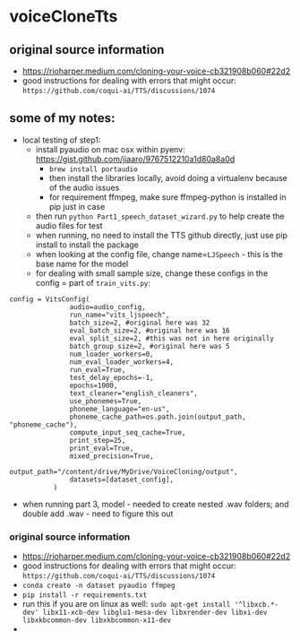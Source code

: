 # voiceCloneTts

## original source information 
- https://rioharper.medium.com/cloning-your-voice-cb321908b060#22d2
- good instructions for dealing with errors that might occur: `https://github.com/coqui-ai/TTS/discussions/1074` 

## some of my notes:

- local testing of step1: 
    - install pyaudio on mac osx within pyenv: https://gist.github.com/jiaaro/9767512210a1d80a8a0d
        - `brew install portaudio` 
        - then install the libraries locally, avoid doing a virtualenv because of the audio issues 
        - for requirement ffmpeg, make sure ffmpeg-python is installed in pip just in case
    - then run `python Part1_speech_dataset_wizard.py` to help create the audio files for test 
    - when running, no need to install the TTS github directly, just use pip install to install the package
    - when looking at the config file, change name=`LJSpeech` - this is the base name for the model 
    - for dealing with small sample size, change these configs in the config = part of `train_vits.py`: 

 ```
 config = VitsConfig(
                audio=audio_config,
                run_name="vits_ljspeech",
                batch_size=2, #original here was 32 
                eval_batch_size=2, #original here was 16
                eval_split_size=2, #this was not in here originally
                batch_group_size=2, #original here was 5 
                num_loader_workers=0,
                num_eval_loader_workers=4,
                run_eval=True,
                test_delay_epochs=-1,
                epochs=1000,
                text_cleaner="english_cleaners",
                use_phonemes=True,
                phoneme_language="en-us",
                phoneme_cache_path=os.path.join(output_path, "phoneme_cache"),
                compute_input_seq_cache=True,
                print_step=25,
                print_eval=True,
                mixed_precision=True,
                output_path="/content/drive/MyDrive/VoiceCloning/output",
                datasets=[dataset_config],
            )
```
- when running part 3, model - needed to create nested .wav folders; and double add .wav - need to figure this out 




### original source information 
- https://rioharper.medium.com/cloning-your-voice-cb321908b060#22d2
- good instructions for dealing with errors that might occur: `https://github.com/coqui-ai/TTS/discussions/1074` 
- `conda create -n dataset pyaudio ffmpeg`
- `pip install -r requirements.txt`
- run this if you are on linux as well: 
`sudo apt-get install '^libxcb.*-dev' libx11-xcb-dev libglu1-mesa-dev libxrender-dev libxi-dev libxkbcommon-dev libxkbcommon-x11-dev`
- 
